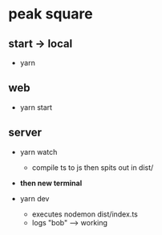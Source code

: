# peak square

## start -> local

- yarn

## web

- yarn start

## server

- yarn watch

  - compile ts to js then spits out in dist/

- **then new terminal**

- yarn dev

  - executes nodemon dist/index.ts
  - logs "bob" --> working
